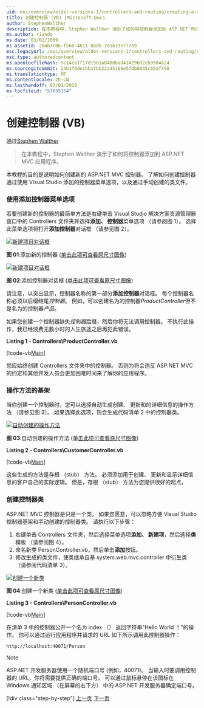```yaml
---
uid: mvc/overview/older-versions-1/controllers-and-routing/creating-a-controller-vb
title: 创建控制器 (VB) |Microsoft Docs
author: StephenWalther
description: 在本教程中，Stephen Walther 演示了如何将控制器添加到 ASP.NET MVC 应用程序。
ms.author: riande
ms.date: 03/02/2009
ms.assetid: 204b7e86-f560-4611-8adb-785b33e777b9
msc.legacyurl: /mvc/overview/older-versions-1/controllers-and-routing/creating-a-controller-vb
msc.type: authoredcontent
ms.openlocfilehash: 9c14ceff17d15b1a8460bad41429b82cb9504a24
ms.sourcegitcommit: 24b1f6decbb17bb22a45166e5fdb0845c65af498
ms.translationtype: MT
ms.contentlocale: zh-CN
ms.lasthandoff: 03/01/2019
ms.locfileid: "57035154"
---
```

<a name="creating-a-controller-vb"></a>创建控制器 (VB)
====================
通过[Stephen Walther](https://github.com/StephenWalther)

> 在本教程中，Stephen Walther 演示了如何将控制器添加到 ASP.NET MVC 应用程序。


本教程的目的是说明如何创建新的 ASP.NET MVC 控制器。 了解如何创建控制器通过使用 Visual Studio 添加的控制器菜单选项，以及通过手动创建的类文件。

### <a name="using-the-add-controller-menu-option"></a>使用添加控制器菜单选项

若要创建新的控制器的最简单方法是右键单击 Visual Studio 解决方案资源管理器窗口中的 Controllers 文件夹并选择**添加、 控制器**菜单选项 （请参阅图 1）。 选择此菜单选项将打开**添加控制器**对话框 （请参见图 2）。


[![新建项目对话框](creating-a-controller-vb/_static/image1.jpg)](creating-a-controller-vb/_static/image1.png)

**图 01**:添加新的控制器 ([单击此项可查看原尺寸图像](creating-a-controller-vb/_static/image2.png))


[![新建项目对话框](creating-a-controller-vb/_static/image2.jpg)](creating-a-controller-vb/_static/image3.png)

**图 02**:添加控制器对话框 ([单击此项可查看原尺寸图像](creating-a-controller-vb/_static/image4.png))


请注意，以突出显示，控制器名称的第一部分**添加控制器**对话框。 每个控制器名称必须以后缀结尾*控制器*。 例如，可以创建名为的控制器*ProductController*但不是名为的控制器*产品*。


如果您创建一个控制器缺失*控制器*后缀，然后你将无法调用控制器。 不执行此操作，我已经浪费无数小时的人生旅途之后再犯此错误。


**Listing 1 - Controllers\ProductController.vb**

[!code-vb[Main](creating-a-controller-vb/samples/sample1.vb)]

您应始终创建 Controllers 文件夹中的控制器。 否则为将会违反 ASP.NET MVC 的约定和其他开发人员会更加困难时间来了解你的应用程序。

### <a name="scaffolding-action-methods"></a>操作方法的基架

当你创建一个控制器时，您可以选择自动生成创建、 更新和的详细信息的操作方法 （请参见图 3）。 如果选择此选项，则会生成代码清单 2 中的控制器类。


[![自动创建的操作方法](creating-a-controller-vb/_static/image3.jpg)](creating-a-controller-vb/_static/image5.png)

**图 03**:自动创建的操作方法 ([单击此项可查看原尺寸图像](creating-a-controller-vb/_static/image6.png))


**Listing 2 - Controllers\CustomerController.vb**

[!code-vb[Main](creating-a-controller-vb/samples/sample2.vb)]

这些生成的方法是存根 （stub） 方法。 必须添加用于创建、 更新和显示详细信息的客户自己的实际逻辑。 但是，存根 （stub） 方法为您提供很好的起点。

### <a name="creating-a-controller-class"></a>创建控制器类

ASP.NET MVC 控制器是只是一个类。 如果您愿意，可以忽略方便 Visual Studio 控制器基架和手动创建的控制器类。 请执行以下步骤：

1. 右键单击 Controllers 文件夹，然后选择菜单选项**添加、 新建项**，然后选择**类**模板 （请参阅图 4）。
2. 命名新类 PersonController.vb，然后单击**添加**按钮。
3. 修改生成的类文件，使类继承自基 system.web.mvc.controller 中衍生类 （请参阅代码清单 3）。


[![创建一个新类](creating-a-controller-vb/_static/image4.jpg)](creating-a-controller-vb/_static/image7.png)

**图 04**:创建一个新类 ([单击此项可查看原尺寸图像](creating-a-controller-vb/_static/image8.png))


**Listing 3 - Controllers\PersonController.vb**

[!code-vb[Main](creating-a-controller-vb/samples/sample3.vb)]

在清单 3 中的控制器公开一个名为 index （） 返回字符串"Hello World ！"的操作。 你可以通过运行应用程序并请求的 URL 如下所示调用此控制器操作：

`http://localhost:40071/Person`

> [!NOTE]
> 
> ASP.NET 开发服务器使用一个随机端口号 (例如，40071)。 当输入时要调用控制器的 URL，你将需要提供正确的端口号。 可以通过鼠标悬停在该图标在 Windows 通知区域 （在屏幕的右下方） 中的 ASP.NET 开发服务器确定端口号。
> 
> [!div class="step-by-step"]
> [上一页](adding-dynamic-content-to-a-cached-page-vb.md)
> [下一页](creating-an-action-vb.md)
